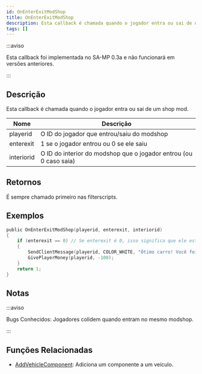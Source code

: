 ```yaml
---
id: OnEnterExitModShop
title: OnEnterExitModShop
description: Esta callback é chamada quando o jogador entra ou sai de um modshop.
tags: []
---
```


:::aviso

Esta callback foi implementada no SA-MP 0.3a e não funcionará em versões anteriores.

:::

## Descrição

Esta callback é chamada quando o jogador entra ou sai de um shop mod.

| Nome | Descrição |
| --- | --- |
| playerid | O ID do jogador que entrou/saiu do modshop |
| enterexit | 1 se o jogador entrou ou 0 se ele saiu |
| interiorid | O ID do interior do modshop que o jogador entrou (ou 0 caso saia) |

## Retornos

É sempre chamado primeiro nas filterscripts.

## Exemplos

```c
public OnEnterExitModShop(playerid, enterexit, interiorid)
{
    if (enterexit == 0) // Se enterexit é 0, isso significa que ele está saindo
    {
        SendClientMessage(playerid, COLOR_WHITE, "Ótimo carro! Você foi taxado em R$100.");
        GivePlayerMoney(playerid, -100);
    }
    return 1;
}
```

## Notas

:::aviso

Bugs Conhecidos: Jogadores colidem quando entram no mesmo modshop.

:::

## Funções Relacionadas

- [AddVehicleComponent](../functions/AddVehicleComponent.md): Adiciona um componente a um veículo.
